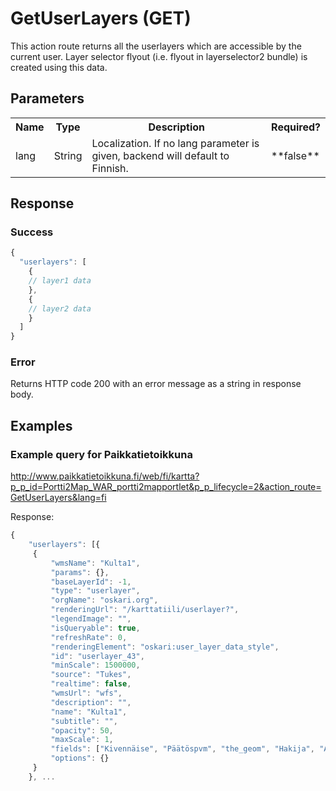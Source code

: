 # GetUserLayers (GET)
This action route returns all the userlayers which are accessible by the current user. Layer selector flyout (i.e. flyout in layerselector2 bundle) is created using this data.

## Parameters
<table>
  <tr>
    <th>Name</th>
    <th>Type</th>
    <th>Description</th>
    <th>Required?</th>
  </tr>
  <tr>
    <td>lang</td>
    <td>String</td>
    <td>Localization. If no lang parameter is given, backend will default to Finnish.</td>
    <td>**false**</td>
  </tr>
</table>

## Response

### Success
```javascript
{
  "userlayers": [
    {
    // layer1 data
    },
    {
    // layer2 data
    }
  ]
}
```

### Error
Returns HTTP code 200 with an error message as a string in response body.


## Examples

### Example query for Paikkatietoikkuna
http://www.paikkatietoikkuna.fi/web/fi/kartta?p_p_id=Portti2Map_WAR_portti2mapportlet&p_p_lifecycle=2&action_route=GetUserLayers&lang=fi

Response:
```javascript
{
    "userlayers": [{
     {
         "wmsName": "Kulta1",
         "params": {},
         "baseLayerId": -1,
         "type": "userlayer",
         "orgName": "oskari.org",
         "renderingUrl": "/karttatiili/userlayer?",
         "legendImage": "",
         "isQueryable": true,
         "refreshRate": 0,
         "renderingElement": "oskari:user_layer_data_style",
         "id": "userlayer_43",
         "minScale": 1500000,
         "source": "Tukes",
         "realtime": false,
         "wmsUrl": "wfs",
         "description": "",
         "name": "Kulta1",
         "subtitle": "",
         "opacity": 50,
         "maxScale": 1,
         "fields": ["Kivennäise", "Päätöspvm", "the_geom", "Hakija", "Aluetunnus", "Saapumispv", "Alueennimi"],
         "options": {}
     }
    }, ...